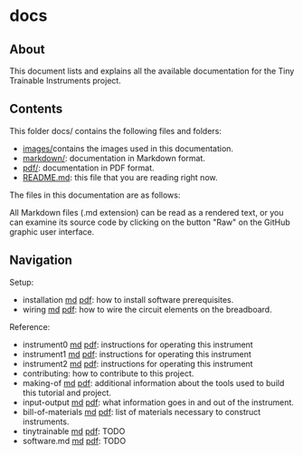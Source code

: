 # docs

## About

This document lists and explains all the available documentation for the Tiny Trainable Instruments project.

## Contents

This folder docs/ contains the following files and folders:

* [images/](images/)contains the images used in this documentation.
* [markdown/](md/): documentation in Markdown format. 
* [pdf/](pdf/): documentation in PDF format.
* [README.md](README.md): this file that you are reading right now.

The files in this documentation are as follows:

All Markdown files (.md extension) can be read as a rendered text, or you can examine its source code by clicking on the button "Raw" on the GitHub graphic user interface.

## Navigation

Setup:
* installation [md](md/installation.md) [pdf](pdf/installation.pdf): how to install software prerequisites.
* wiring [md](md/wiring.md)  [pdf](pdf/wiring.pdf): how to wire the circuit elements on the breadboard.

Reference:
* instrument0 [md](md/instrument0.md) [pdf](pdf/instrument0.pdf): instructions for operating this instrument
* instrument1 [md](md/instrument1.md) [pdf](pdf/instrument1.pdf): instructions for operating this instrument
* instrument2 [md](md/instrument2.md) [pdf](pdf/instrument2.pdf): instructions for operating this instrument
* contributing: how to contribute to this project.
* making-of [md](md/making-of.md) [pdf](pdf/making-of.pdf): additional information about the tools used to build this tutorial and project.
* input-output [md](md/input-output.md) [pdf](pdf/input-output.pdf): what information goes in and out of the instrument.
* bill-of-materials [md](md/bill-of-materials.md) [pdf](pdf/bill-of-materials.pdf): list of materials necessary to construct instruments.
* tinytrainable [md](md/tinytrainable.md) [pdf](pdf/tinytrainable.pdf): TODO
* software.md [md](md/software.md) [pdf](pdf/software.pdf): TODO
